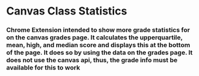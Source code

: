 # Canvas Class Statistics

### Chrome Extension intended to show more grade statistics for on the canvas grades page. It calculates the upperquartile, mean, high, and median score and displays this at the bottom of the page. It does so by using the data on the grades page. It does not use the canvas api, thus, the grade info must be available for this to work
